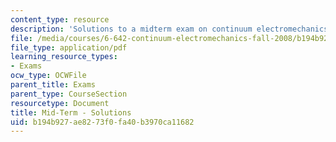 ```yaml
---
content_type: resource
description: 'Solutions to a midterm exam on continuum electromechanics. '
file: /media/courses/6-642-continuum-electromechanics-fall-2008/b194b927ae8273f0fa40b3970ca11682_midterm_sol.pdf
file_type: application/pdf
learning_resource_types:
- Exams
ocw_type: OCWFile
parent_title: Exams
parent_type: CourseSection
resourcetype: Document
title: Mid-Term - Solutions
uid: b194b927-ae82-73f0-fa40-b3970ca11682
---
```

